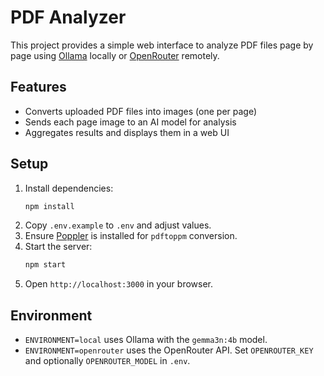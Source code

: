 # PDF Analyzer

This project provides a simple web interface to analyze PDF files page by page using [Ollama](https://ollama.com/) locally or [OpenRouter](https://openrouter.ai/) remotely.

## Features
- Converts uploaded PDF files into images (one per page)
- Sends each page image to an AI model for analysis
- Aggregates results and displays them in a web UI

## Setup
1. Install dependencies:
   ```bash
   npm install
   ```
2. Copy `.env.example` to `.env` and adjust values.
3. Ensure [Poppler](https://poppler.freedesktop.org/) is installed for `pdftoppm` conversion.
4. Start the server:
   ```bash
   npm start
   ```
5. Open `http://localhost:3000` in your browser.

## Environment
- `ENVIRONMENT=local` uses Ollama with the `gemma3n:4b` model.
- `ENVIRONMENT=openrouter` uses the OpenRouter API. Set `OPENROUTER_KEY` and optionally `OPENROUTER_MODEL` in `.env`.
